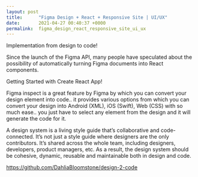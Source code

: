 ```yaml
---
layout: post
title:      "Figma Design + React + Responsive Site | UI/UX"
date:       2021-04-27 00:40:37 +0000
permalink:  figma_design_react_responsive_site_ui_ux
---
```



 Implementation from design to code!

Since the launch of the Figma API, many people have speculated about the possibility of automatically turning Figma documents into React components.
 
 Getting Started with Create React App!
 
Figma inspect is a great feature by Figma by which you can convert your design element into code.. it provides various options from which you can convert your design into Android (XML), iOS (Swift), Web (CSS) with so much ease.. you just have to select any element from the design and it will generate the code for it.

A design system is a living style guide that’s collaborative and code-connected. It’s not just a style guide where designers are the only contributors. It’s shared across the whole team, including designers, developers, product managers, etc. As a result, the design system should be cohesive, dynamic, reusable and maintainable both in design and code.

https://github.com/DahliaBloomstone/design-2-code

